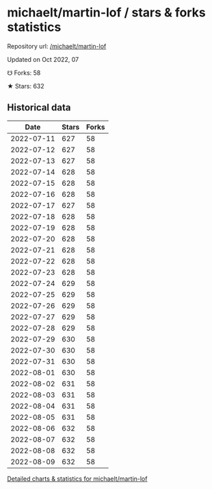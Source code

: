 # michaelt/martin-lof / stars & forks statistics

Repository url: [/michaelt/martin-lof](https://github.com/michaelt/martin-lof)

Updated on Oct 2022, 07

☋ Forks: 58

★ Stars: 632

## Historical data
| Date | Stars | Forks |
|------|-------|-------|
| 2022-07-11 | 627 | 58 | 
| 2022-07-12 | 627 | 58 | 
| 2022-07-13 | 627 | 58 | 
| 2022-07-14 | 628 | 58 | 
| 2022-07-15 | 628 | 58 | 
| 2022-07-16 | 628 | 58 | 
| 2022-07-17 | 627 | 58 | 
| 2022-07-18 | 628 | 58 | 
| 2022-07-19 | 628 | 58 | 
| 2022-07-20 | 628 | 58 | 
| 2022-07-21 | 628 | 58 | 
| 2022-07-22 | 628 | 58 | 
| 2022-07-23 | 628 | 58 | 
| 2022-07-24 | 629 | 58 | 
| 2022-07-25 | 629 | 58 | 
| 2022-07-26 | 629 | 58 | 
| 2022-07-27 | 629 | 58 | 
| 2022-07-28 | 629 | 58 | 
| 2022-07-29 | 630 | 58 | 
| 2022-07-30 | 630 | 58 | 
| 2022-07-31 | 630 | 58 | 
| 2022-08-01 | 630 | 58 | 
| 2022-08-02 | 631 | 58 | 
| 2022-08-03 | 631 | 58 | 
| 2022-08-04 | 631 | 58 | 
| 2022-08-05 | 631 | 58 | 
| 2022-08-06 | 632 | 58 | 
| 2022-08-07 | 632 | 58 | 
| 2022-08-08 | 632 | 58 | 
| 2022-08-09 | 632 | 58 | 


[Detailed charts & statistics for michaelt/martin-lof](https://reviewgithub.com/rep/michaelt/martin-lof)
